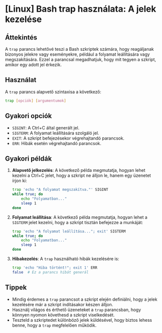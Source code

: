 # [Linux] Bash trap használata: A jelek kezelése

## Áttekintés
A `trap` parancs lehetővé teszi a Bash szkriptek számára, hogy reagáljanak bizonyos jelekre vagy eseményekre, például a folyamat leállítására vagy megszakítására. Ezzel a parancsal megadhatjuk, hogy mit tegyen a szkript, amikor egy adott jel érkezik.

## Használat
A `trap` parancs alapvető szintaxisa a következő:

```bash
trap [opciók] [argumentumok]
```

## Gyakori opciók
- `SIGINT`: A Ctrl+C által generált jel.
- `SIGTERM`: A folyamat leállítására szolgáló jel.
- `EXIT`: A szkript befejezésekor végrehajtandó parancsok.
- `ERR`: Hibák esetén végrehajtandó parancsok.

## Gyakori példák

1. **Alapvető jelkezelés**:
   A következő példa megmutatja, hogyan lehet kezelni a Ctrl+C jelet, hogy a szkript ne álljon le, hanem egy üzenetet írjon ki:
   ```bash
   trap 'echo "A folyamat megszakítva."' SIGINT
   while true; do
       echo "Folyamatban..."
       sleep 1
   done
   ```

2. **Folyamat leállítása**:
   A következő példa megmutatja, hogyan lehet a `SIGTERM` jelet kezelni, hogy a szkript tisztán befejezze a munkáját:
   ```bash
   trap 'echo "A folyamat leállítása..."; exit' SIGTERM
   while true; do
       echo "Folyamatban..."
       sleep 1
   done
   ```

3. **Hibakezelés**:
   A `trap` használható hibák kezelésére is:
   ```bash
   trap 'echo "Hiba történt!"; exit 1' ERR
   false  # Ez a parancs hibát generál
   ```

## Tippek
- Mindig érdemes a `trap` parancsot a szkript elején definiálni, hogy a jelek kezelésére már a szkript indításakor készen álljon.
- Használj világos és érthető üzeneteket a `trap` parancsban, hogy könnyen nyomon követhesd a szkript viselkedését.
- Teszteld a szkriptedet különböző jelek küldésével, hogy biztos lehess benne, hogy a `trap` megfelelően működik.